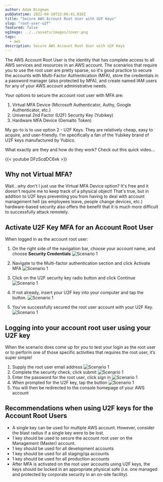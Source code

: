 ```yaml
---
author: Adam Dingman
pubDatetime: 2022-04-10T22:06:41.816Z
title: "Secure AWS Account Root User with U2F Keys"
slug: "root-user-u2f"
featured: false
ogImage: ../../assets/images/cover.png
tags:
  - aws
description: Secure AWS Account Root User with U2F Keys
---
```


The AWS Account Root User is the identity that has complete access to all AWS services and resources in an AWS account. The scenarios that require you to use the root user are pretty sparse, so it's good practice to secure the accounts with Multi-Factor Authentication (MFA), store the credentials in a password manager (also protected by MFA), and create named IAM users for any of your AWS account administrative needs.

Your options to secure the account root user with MFA are:

1. Virtual MFA Device (Microsoft Authenticator, Authy, Google Authenticator, etc.)
2. Universal 2nd Factor (U2F) Security Key (Yubikey)
3. Hardware MFA Device (Gemalto Token)

My go-to is to use option 2 - U2F Keys. They are relatively cheap, easy to acquire, and user-friendly. I'm specifically a fan of the Yubikey brand of U2F keys manufactured by Yubico.

What exactly are they and how do they work? Check out this quick video...

{{< youtube DFzScdDC6xk >}}

## Why not Virtual MFA?

Wait...why don't I just use the Virtual MFA Device option? It's free and it doesn't require me to keep track of a physical object! That's true, but in addition to U2F keys preventing you from having to deal with account management hell (as employees leave, people change devices, etc.) hardware-based security also offers the benefit that it is much more difficult to successfully attack remotely.

## Activate U2F Key MFA for an Account Root User

When logged in as the account root user:

1. On the right side of the navigation bar, choose your account name, and choose **Security Credentials**
   ![Scenario 1](../../assets/images/image-3.png)

1. Navigate to the Multi-factor authentication section and click Activate MFA
   ![Scenario 1](../../assets/images/image-4-2048x572.png)

1. Click on the U2F security key radio button and click Continue
   ![Scenario 1](../../assets/images/image-6.png)

1. If not already, insert your U2F key into your computer and tap the button.
   ![Scenario 1](../../assets/images/image-7-1536x932.png)

1. You’ve successfully secured the root user account with your U2F Key.
   ![Scenario 1](../../assets/images/image-8.png)

## Logging into your account root user using your U2F key

When the scenario does come up for you to test your login as the root user or to perform one of those specific activities that requires the root user, it’s super simple!

1. Supply the root user email address
   ![Scenario 1](../../assets/images/image-9.png)
1. Complete the security check, click submit
   ![Scenario 1](../../assets/images/image-10.png)
1. Enter the password for the root user, click sign in
   ![Scenario 1](../../assets/images/image-11.png)
1. When prompted for the U2F key, tap the button
   ![Scenario 1](../../assets/images/image-12.png)
1. You will then be redirected to the console homepage of your AWS account

## Recommendations when using U2F keys for the Account Root Users

- A single key can be used for multiple AWS account. However, consider the blast radius if a single key were to be lost.
- 1 key should be used to secure the account root user on the Management (Master) account.
- 1 key should be used for all development accounts
- 1 key should be used for all staging/qa accounts
- 1 key should be used for all production accounts
- After MFA is activated on the root user accounts using U2F keys, the keys should be locked in an appropriate physical safe (i.e. one managed and protected by corporate security in an on-site facility).
